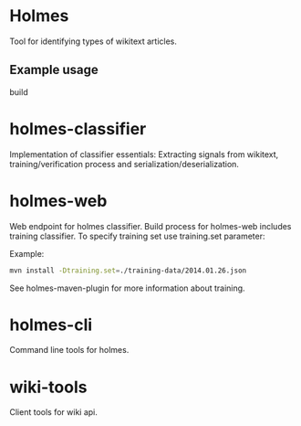 Holmes
======
Tool for identifying types of wikitext articles.

Example usage
---
build

holmes-classifier
===============
Implementation of classifier essentials: Extracting signals from wikitext, training/verification process and serialization/deserialization.

holmes-web
==========
Web endpoint for holmes classifier. Build process for holmes-web includes training classifier. To specify training set use training.set parameter:

Example:
```bash
mvn install -Dtraining.set=./training-data/2014.01.26.json
```

See holmes-maven-plugin for more information about training.

holmes-cli
==========
Command line tools for holmes.

wiki-tools
==========
Client tools for wiki api.